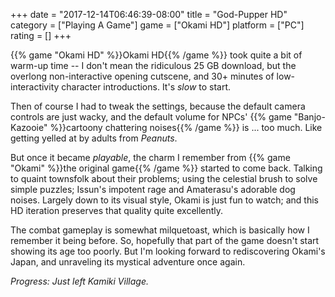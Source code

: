 +++
date = "2017-12-14T06:46:39-08:00"
title = "God-Pupper HD"
category = ["Playing A Game"]
game = ["Okami HD"]
platform = ["PC"]
rating = []
+++

{{% game "Okami HD" %}}Okami HD{{% /game %}} took quite a bit of warm-up time -- I don't mean the ridiculous 25 GB download, but the overlong non-interactive opening cutscene, and 30+ minutes of low-interactivity character introductions.  It's <i>slow</i> to start.

Then of course I had to tweak the settings, because the default camera controls are just wacky, and the default volume for NPCs' {{% game "Banjo-Kazooie" %}}cartoony chattering noises{{% /game %}} is ... too much.  Like getting yelled at by adults from <i>Peanuts</i>.

But once it became <i>playable</i>, the charm I remember from {{% game "Okami" %}}the original game{{% /game %}} started to come back.  Talking to quaint townsfolk about their problems; using the celestial brush to solve simple puzzles; Issun's impotent rage and Amaterasu's adorable dog noises.  Largely down to its visual style, Okami is just fun to watch; and this HD iteration preserves that quality quite excellently.

The combat gameplay is somewhat milquetoast, which is basically how I remember it being before.  So, hopefully that part of the game doesn't start showing its age too poorly.  But I'm looking forward to rediscovering Okami's Japan, and unraveling its mystical adventure once again.

<i>Progress: Just left Kamiki Village.</i>
